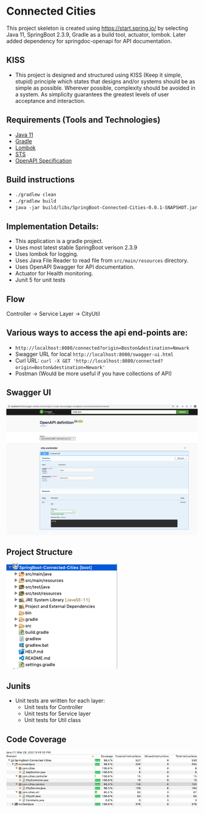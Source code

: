 # Connected Cities

This project skeleton is created using https://start.spring.io/ by selecting Java 11, SpringBoot 2.3.9, Gradle as a build tool, actuator, lombok. Later added dependency for springdoc-openapi for API documentation.

## KISS

- This project is designed and structured using KISS (Keep it simple, stupid) principle which states that designs and/or systems should be as simple as possible. Wherever possible, complexity should be avoided in a system. As simplicity guarantees the greatest levels of user acceptance and interaction.

## Requirements (Tools and Technologies)

- [Java 11](https://www.oracle.com/java/technologies/javase-downloads.html)
- [Gradle](https://gradle.org/install/)
- [Lombok](https://projectlombok.org/setup/eclipse)
- [STS](https://spring.io/tools)
- [OpenAPI Specification](https://swagger.io/specification/)

## Build instructions

- `./gradlew clean`
- `./gradlew build`
- `java -jar build/libs/SpringBoot-Connected-Cities-0.0.1-SNAPSHOT.jar`

## Implementation Details:

- This application is a gradle project.
- Uses most latest stable SpringBoot verison 2.3.9
- Uses lombok for logging.
- Uses Java File Reader to read file from `src/main/resources` directory.
- Uses OpenAPI Swagger for API documentation.
- Actuator for Health monitoring.
- Junit 5 for unit tests

## Flow

Controller -> Service Layer -> CityUtil

## Various ways to access the api end-points are:

- `http://localhost:8080/connected?origin=Boston&destination=Newark`
- Swagger URL for local `http://localhost:8080/swagger-ui.html`
- Curl URL: `curl -X GET 'http://localhost:8080/connected?origin=Boston&destination=Newark'`
- Postman (Would be more useful if you have collections of API)

## Swagger UI

![swagger-ui](swagger-ui.png)

## Project Structure

![project-structure](project-structure.png)

## Junits

- Unit tests are written for each layer:
  - Unit tests for Controller
  - Unit tests for Service layer
  - Unit tests for Util class

## Code Coverage

![code-coverage](code-coverage.png)
